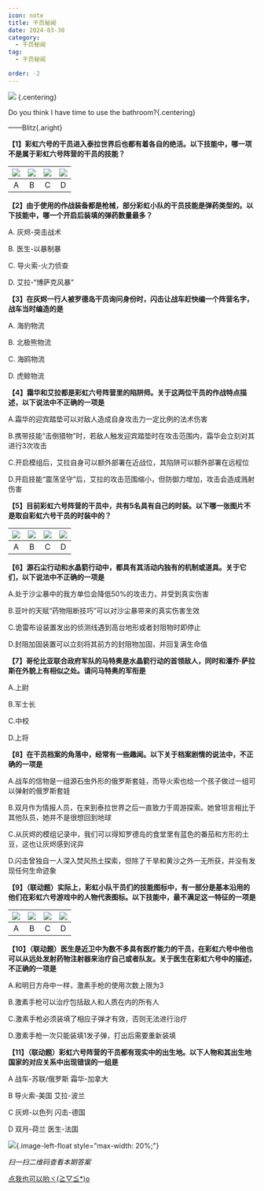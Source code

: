 ```yaml
---
icon: note
title: 干员秘闻
date: 2024-03-30
category:
  - 干员秘闻
tag:
  - 干员秘闻

order: -2
---
```


![](./res/ope_sec/topic.webp) {.centering}

Do you think I have time to use the bathroom?{.centering}

——Blitz{.aright}

<!-- more -->

**【1】彩虹六号的干员进入泰拉世界后也都有着各自的绝活。以下技能中，哪一项不是属于彩虹六号阵营的干员的技能？**

| ![](./res/ope_sec/q1_1.webp) | ![](./res/ope_sec/q1_2.webp) | ![](./res/ope_sec/q1_3.webp) | ![](./res/ope_sec/q1_4.webp) |
| :---: | :---: | :---: | :---: |
| A | B | C | D |

**【2】由于使用的作战装备都是枪械，部分彩虹小队的干员技能是弹药类型的。以下技能中，哪一个开启后装填的弹药数量最多？**

A. 灰烬-突击战术

B. 医生-以暴制暴

C. 导火索-火力侦查

D. 艾拉-“博萨克风暴”

**【3】在灰烬一行人被罗德岛干员询问身份时，闪击让战车赶快编一个阵营名字，战车当时编造的是**

A. 海豹物流

B. 北极熊物流

C. 海鸥物流

D. 虎鲸物流

**【4】霜华和艾拉都是彩虹六号阵营里的陷阱师。关于这两位干员的作战特点描述，以下说法中不正确的一项是**

A.霜华的迎宾踏垫可以对敌人造成自身攻击力一定比例的法术伤害

B.携带技能“击倒猎物”时，若敌人触发迎宾踏垫时在攻击范围内，霜华会立刻对其进行3次攻击

C.开启模组后，艾拉自身可以额外部署在近战位，其陷阱可以额外部署在远程位

D.开启技能“震荡坚守”后，艾拉的攻击范围缩小，但防御力增加，攻击会造成溅射伤害

**【5】目前彩虹六号阵营的干员中，共有5名具有自己的时装。以下哪一张图片不是取自彩虹六号干员的时装中的？**

| ![](./res/ope_sec/q5_1.webp) | ![](./res/ope_sec/q5_2.webp) | ![](./res/ope_sec/q5_3.webp) | ![](./res/ope_sec/q5_4.webp) |
| :---: | :---: | :---: | :---: |
| A | B | C | D |

**【6】源石尘行动和水晶箭行动中，都具有其活动内独有的机制或道具。关于它们，以下说法中不正确的一项是**

A.处于沙尘暴中的我方单位会降低50%的攻击力，并受到真实伤害

B.亚叶的天赋“药物阻断技巧”可以对沙尘暴带来的真实伤害生效

C.诡雷布设装置发出的侦测线遇到高台地形或者封阻物时即停止

D.封阻加固装置可以立刻将其前方的封阻物加固，并回复满生命值

**【7】哥伦比亚联合政府军队的马特奥是水晶箭行动的首领敌人，同时和潘乔·萨拉斯在外貌上有相似之处。请问马特奥的军衔是**
  
A.上尉

B.军士长

C.中校

D.上将

**【8】在干员档案的角落中，经常有一些趣闻。以下关于档案剧情的说法中，不正确的一项是**

A.战车的信物是一组源石虫外形的俄罗斯套娃，而导火索也给一个孩子做过一组可以弹射的俄罗斯套娃

B.双月作为情报人员，在来到泰拉世界之后一直致力于周游探索。她曾坦言相比于其他队员，她并不是很想回到地球

C.从灰烬的模组记录中，我们可以得知罗德岛的食堂里有蓝色的番茄和方形的土豆，这也让灰烬感到诧异

D.闪击曾独自一人深入焚风热土探索，但除了干旱和黄沙之外一无所获，并没有发现任何生命迹象

**【9】（联动题）实际上，彩虹小队干员们的技能图标中，有一部分是基本沿用的他们在彩虹六号游戏中的人物代表图标。以下技能中，最不满足这一特征的一项是**

| ![](./res/ope_sec/q9_1.webp) | ![](./res/ope_sec/q9_2.webp) | ![](./res/ope_sec/q9_3.webp) | ![](./res/ope_sec/q9_4.webp) |
| :---: | :---: | :---: | :---: |
| A | B | C | D |

**【10】（联动题）医生是近卫中为数不多具有医疗能力的干员，在彩虹六号中他也可以从远处发射药物注射器来治疗自己或者队友。关于医生在彩虹六号中的描述，不正确的一项是**

A.和明日方舟中一样，激素手枪的使用次数上限为3

B.激素手枪可以治疗包括敌人和人质在内的所有人

C.激素手枪必须装填了相应子弹才有效，否则无法进行治疗

D.激素手枪一次只能装填1发子弹，打出后需要重新装填

**【11】（联动题）彩虹六号阵营的干员都有现实中的出生地。以下人物和其出生地国家的对应关系中出现错误的一组是**

A	战车-苏联/俄罗斯	霜华-加拿大

B	导火索-美国	艾拉-波兰

C	灰烬-以色列	闪击-德国

D	双月-荷兰	医生-法国

![](./res/ope_sec/answer.webp){.image-left-float style="max-width: 20%;"}

*扫一扫二维码查看本期答案*

[点我也可以哟ヾ(≧▽≦*)o](https://www.wjx.cn/vm/YtORwHI.aspx)<eod />

<FakeAds />